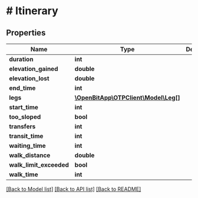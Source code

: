 # # Itinerary

## Properties

Name | Type | Description | Notes
------------ | ------------- | ------------- | -------------
**duration** | **int** |  |
**elevation_gained** | **double** |  |
**elevation_lost** | **double** |  |
**end_time** | **int** |  |
**legs** | [**\OpenBitApp\OTPClient\Model\Leg[]**](Leg.md) |  |
**start_time** | **int** |  |
**too_sloped** | **bool** |  |
**transfers** | **int** |  |
**transit_time** | **int** |  |
**waiting_time** | **int** |  |
**walk_distance** | **double** |  |
**walk_limit_exceeded** | **bool** |  |
**walk_time** | **int** |  |

[[Back to Model list]](../../README.md#models) [[Back to API list]](../../README.md#endpoints) [[Back to README]](../../README.md)
